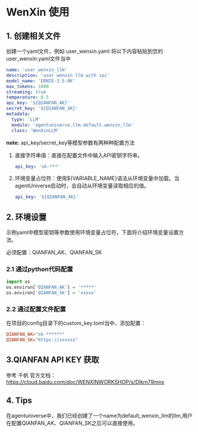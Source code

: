 # WenXin 使用
## 1. 创建相关文件
创建一个yaml文件，例如 user_wenxin.yaml
将以下内容粘贴到您的user_wenxin.yaml文件当中
```yaml
name: 'user_wenxin_llm'
description: 'user wenxin llm with spi'
model_name: 'ERNIE-3.5-8K'
max_tokens: 1000
streaming: true
temperature: 0.5
api_key: '${QIANFAN_AK}'
secret_key: '${QIANFAN_SK}'
metadata:
  type: 'LLM'
  module: 'agentuniverse.llm.default.wenxin_llm'
  class: 'WenXinLLM'
```

**note:** api_key/secret_key等模型参数有两种种配置方法

1. 直接字符串值：直接在配置文件中输入API密钥字符串。

    ```yaml
    api_key: 'sk-***'
    ```

2. 环境变量占位符：使用${VARIABLE_NAME}语法从环境变量中加载。当agentUniverse启动时，会自动从环境变量读取相应的值。
    ```yaml
    api_key: '${QIANFAN_AK}'
    ```

## 2. 环境设置
示例yaml中模型密钥等参数使用环境变量占位符，下面将介绍环境变量设置方法。

必须配置：QIANFAN_AK、QIANFAN_SK
### 2.1 通过python代码配置
```python
import os
os.environ['QIANFAN_AK'] = '*****'
os.environ['QIANFAN_SK'] = 'xxxxx'
```
### 2.2 通过配置文件配置
在项目的config目录下的custom_key.toml当中，添加配置：
```toml
QIANFAN_AK="sk-******"
QIANFAN_SK="https://xxxxxx"
```
## 3.QIANFAN API KEY 获取
参考 千帆 官方文档：https://cloud.baidu.com/doc/WENXINWORKSHOP/s/Dlkm79mnx

## 4. Tips
在agentuniverse中，我们已经创建了一个name为default_wenxin_llm的llm,用户在配置QIANFAN_AK、QIANFAN_SK之后可以直接使用。



